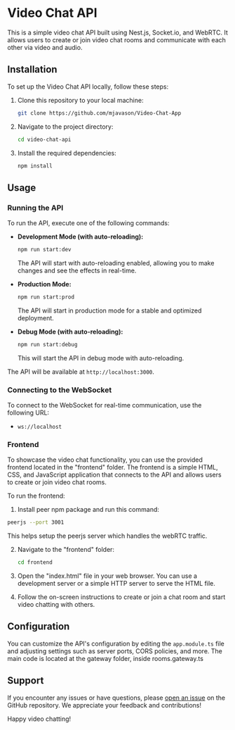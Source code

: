 # Video Chat API

This is a simple video chat API built using Nest.js, Socket.io, and WebRTC. It allows users to create or join video chat rooms and communicate with each other via video and audio.

## Installation

To set up the Video Chat API locally, follow these steps:

1. Clone this repository to your local machine:

   ```bash
   git clone https://github.com/mjavason/Video-Chat-App
   ```

2. Navigate to the project directory:

   ```bash
   cd video-chat-api
   ```

3. Install the required dependencies:

   ```bash
   npm install
   ```

## Usage

### Running the API

To run the API, execute one of the following commands:

- **Development Mode (with auto-reloading):**

  ```bash
  npm run start:dev
  ```

  The API will start with auto-reloading enabled, allowing you to make changes and see the effects in real-time.

- **Production Mode:**

  ```bash
  npm run start:prod
  ```

  The API will start in production mode for a stable and optimized deployment.

- **Debug Mode (with auto-reloading):**

  ```bash
  npm run start:debug
  ```

  This will start the API in debug mode with auto-reloading.

The API will be available at `http://localhost:3000`.

### Connecting to the WebSocket

To connect to the WebSocket for real-time communication, use the following URL:

- `ws://localhost`

### Frontend

To showcase the video chat functionality, you can use the provided frontend located in the "frontend" folder. The frontend is a simple HTML, CSS, and JavaScript application that connects to the API and allows users to create or join video chat rooms.

To run the frontend:

1. Install peer npm package and run this command:

```bash
peerjs --port 3001
```

This helps setup the peerjs server which handles the webRTC traffic.

2. Navigate to the "frontend" folder:

   ```bash
   cd frontend
   ```

3. Open the "index.html" file in your web browser. You can use a development server or a simple HTTP server to serve the HTML file.

4. Follow the on-screen instructions to create or join a chat room and start video chatting with others.

## Configuration

You can customize the API's configuration by editing the `app.module.ts` file and adjusting settings such as server ports, CORS policies, and more. The main code is located at the gateway folder, inside rooms.gateway.ts

## Support

If you encounter any issues or have questions, please [open an issue](https://github.com/mjavason/Video-Chat-App/issues) on the GitHub repository. We appreciate your feedback and contributions!

Happy video chatting!
